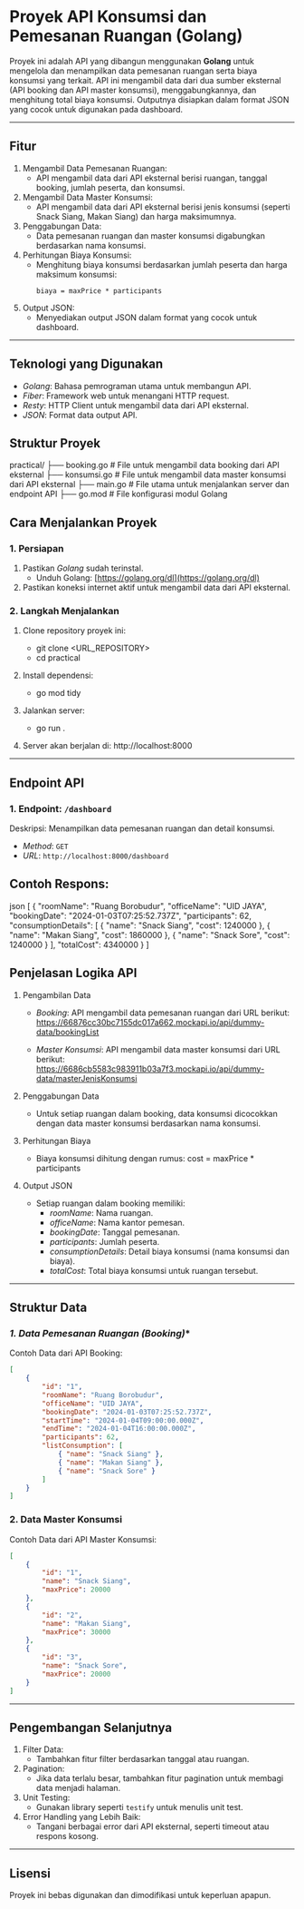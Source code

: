 
# Proyek API Konsumsi dan Pemesanan Ruangan (Golang)

Proyek ini adalah API yang dibangun menggunakan **Golang** untuk mengelola dan menampilkan data pemesanan ruangan serta biaya konsumsi yang terkait. API ini mengambil data dari dua sumber eksternal (API booking dan API master konsumsi), menggabungkannya, dan menghitung total biaya konsumsi. Outputnya disiapkan dalam format JSON yang cocok untuk digunakan pada dashboard.

---

## Fitur
1. Mengambil Data Pemesanan Ruangan: 
   - API mengambil data dari API eksternal berisi ruangan, tanggal booking, jumlah peserta, dan konsumsi.
2. Mengambil Data Master Konsumsi:
   - API mengambil data dari API eksternal berisi jenis konsumsi (seperti Snack Siang, Makan Siang) dan harga maksimumnya.
3. Penggabungan Data:
   - Data pemesanan ruangan dan master konsumsi digabungkan berdasarkan nama konsumsi.
4. Perhitungan Biaya Konsumsi:
   - Menghitung biaya konsumsi berdasarkan jumlah peserta dan harga maksimum konsumsi:
     ```
     biaya = maxPrice * participants
     ```
5. Output JSON:
   - Menyediakan output JSON dalam format yang cocok untuk dashboard.

---

## Teknologi yang Digunakan
- *Golang*: Bahasa pemrograman utama untuk membangun API.
- *Fiber*: Framework web untuk menangani HTTP request.
- *Resty*: HTTP Client untuk mengambil data dari API eksternal.
- *JSON*: Format data output API.



## Struktur Proyek

practical/
├── booking.go             # File untuk mengambil data booking dari API eksternal
├── konsumsi.go            # File untuk mengambil data master konsumsi dari API eksternal
├── main.go                # File utama untuk menjalankan server dan endpoint API
├── go.mod                 # File konfigurasi modul Golang



## Cara Menjalankan Proyek

### 1. Persiapan
1. Pastikan *Golang* sudah terinstal.
   - Unduh Golang: [https://golang.org/dl](https://golang.org/dl)
2. Pastikan koneksi internet aktif untuk mengambil data dari API eksternal.

### 2. Langkah Menjalankan
1. Clone repository proyek ini:
   - git clone <URL_REPOSITORY>
   - cd practical

2. Install dependensi:
   - go mod tidy


3. Jalankan server:
   - go run .

4. Server akan berjalan di:
   http://localhost:8000

---

## **Endpoint API**

### 1. Endpoint: `/dashboard`
Deskripsi: Menampilkan data pemesanan ruangan dan detail konsumsi.

- *Method*: `GET`  
- *URL*: `http://localhost:8000/dashboard`

## Contoh Respons:
json
[
    {
        "roomName": "Ruang Borobudur",
        "officeName": "UID JAYA",
        "bookingDate": "2024-01-03T07:25:52.737Z",
        "participants": 62,
        "consumptionDetails": [
            {
                "name": "Snack Siang",
                "cost": 1240000
            },
            {
                "name": "Makan Siang",
                "cost": 1860000
            },
            {
                "name": "Snack Sore",
                "cost": 1240000
            }
        ],
        "totalCost": 4340000
    }
]


## Penjelasan Logika API

1. Pengambilan Data
   - *Booking*: API mengambil data pemesanan ruangan dari URL berikut:
     https://66876cc30bc7155dc017a662.mockapi.io/api/dummy-data/bookingList

   - *Master Konsumsi*: API mengambil data master konsumsi dari URL berikut:
     https://6686cb5583c983911b03a7f3.mockapi.io/api/dummy-data/masterJenisKonsumsi

2. Penggabungan Data
   - Untuk setiap ruangan dalam booking, data konsumsi dicocokkan dengan data master konsumsi berdasarkan nama konsumsi.

3. Perhitungan Biaya
   - Biaya konsumsi dihitung dengan rumus:
     cost = maxPrice * participants

4. Output JSON
   - Setiap ruangan dalam booking memiliki:
     - *roomName*: Nama ruangan.
     - *officeName*: Nama kantor pemesan.
     - *bookingDate*: Tanggal pemesanan.
     - *participants*: Jumlah peserta.
     - *consumptionDetails*: Detail biaya konsumsi (nama konsumsi dan biaya).
     - *totalCost*: Total biaya konsumsi untuk ruangan tersebut.

---

## Struktur Data

### *1. Data Pemesanan Ruangan (Booking)**
Contoh Data dari API Booking:
```json
[
    {
        "id": "1",
        "roomName": "Ruang Borobudur",
        "officeName": "UID JAYA",
        "bookingDate": "2024-01-03T07:25:52.737Z",
        "startTime": "2024-01-04T09:00:00.000Z",
        "endTime": "2024-01-04T16:00:00.000Z",
        "participants": 62,
        "listConsumption": [
            { "name": "Snack Siang" },
            { "name": "Makan Siang" },
            { "name": "Snack Sore" }
        ]
    }
]
```

### 2. Data Master Konsumsi
Contoh Data dari API Master Konsumsi:
```json
[
    {
        "id": "1",
        "name": "Snack Siang",
        "maxPrice": 20000
    },
    {
        "id": "2",
        "name": "Makan Siang",
        "maxPrice": 30000
    },
    {
        "id": "3",
        "name": "Snack Sore",
        "maxPrice": 20000
    }
]
```

---

## Pengembangan Selanjutnya

1. Filter Data:
   - Tambahkan fitur filter berdasarkan tanggal atau ruangan.
2. Pagination:
   - Jika data terlalu besar, tambahkan fitur pagination untuk membagi data menjadi halaman.
3. Unit Testing:
   - Gunakan library seperti `testify` untuk menulis unit test.
4. Error Handling yang Lebih Baik:
   - Tangani berbagai error dari API eksternal, seperti timeout atau respons kosong.

---

## **Lisensi**

Proyek ini bebas digunakan dan dimodifikasi untuk keperluan apapun.

